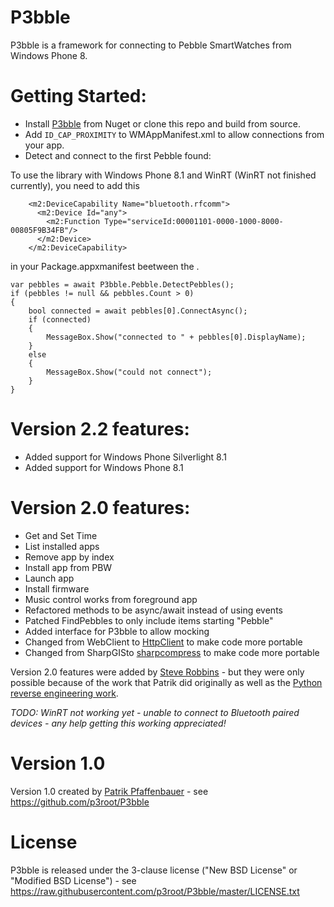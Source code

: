 P3bble
======

P3bble is a framework for connecting to Pebble SmartWatches from Windows Phone 8.


Getting Started:
================

* Install [P3bble](https://www.nuget.org/packages/P3bble) from Nuget or clone this repo and build from source.
* Add `ID_CAP_PROXIMITY` to WMAppManifest.xml to allow connections from your app.
* Detect and connect to the first Pebble found: 

To use the library with Windows Phone 8.1 and WinRT (WinRT not finished currently), you need to add this 

```
    <m2:DeviceCapability Name="bluetooth.rfcomm">
      <m2:Device Id="any">
        <m2:Function Type="serviceId:00001101-0000-1000-8000-00805F9B34FB"/>
      </m2:Device>
    </m2:DeviceCapability>
```
in your Package.appxmanifest beetween the <Capabilities></Capabilities>.

```
var pebbles = await P3bble.Pebble.DetectPebbles();
if (pebbles != null && pebbles.Count > 0)
{
    bool connected = await pebbles[0].ConnectAsync();
    if (connected)
    {
        MessageBox.Show("connected to " + pebbles[0].DisplayName);
    }
    else
    {
        MessageBox.Show("could not connect");
    }
}
```
Version 2.2 features:
=====================
* Added support for Windows Phone Silverlight 8.1
* Added support for Windows Phone 8.1



Version 2.0 features:
=====================

* Get and Set Time
* List installed apps
* Remove app by index
* Install app from PBW
* Launch app
* Install firmware
* Music control works from foreground app
* Refactored methods to be async/await instead of using events
* Patched FindPebbles to only include items starting "Pebble"
* Added interface for P3bble to allow mocking
* Changed from WebClient to [HttpClient](https://www.nuget.org/packages/Microsoft.Net.Http) to make code more portable
* Changed from SharpGISto [sharpcompress](https://www.nuget.org/packages/sharpcompress/) to make code more portable

Version 2.0 features were added by [Steve Robbins](https://twitter.com/sr_gb) - but they were only possible because of the work that Patrik did originally as well as the [Python reverse engineering work](https://github.com/Hexxeh/libpebble).

*TODO: WinRT not working yet - unable to connect to Bluetooth paired devices - any help getting this working appreciated!* 

Version 1.0
===========
Version 1.0 created by [Patrik Pfaffenbauer](https://twitter.com/p3root) - see <https://github.com/p3root/P3bble>


License
=======

P3bble is released under the 3-clause license ("New BSD License" or "Modified BSD License") - see https://raw.githubusercontent.com/p3root/P3bble/master/LICENSE.txt

